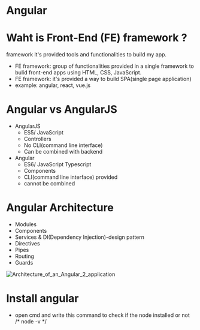 # Angular
# Waht is Front-End (FE) framework ?
framework it's provided tools and functionalities to build my app.
- FE framework: group of functionalities provided in a single framework to bulid front-end apps using HTML, CSS, JavaScript.
- FE framework:  it's provided a way to build SPA(single page application) 
-  example: angular, react, vue.js

# Angular vs AngularJS
- AngularJS
  - ES5/ JavaScript
  - Controllers
  - No CLI(command line interface)
  - Can be combined with backend 
- Angular 
  - ES6/ JavaScript Typescript
  - Components
  - CLI(command line interface) provided
  - cannot be combined
# Angular Architecture
- Modules
- Components
- Services & DI(Dependency Injection)-design pattern
- Directives
- Pipes
- Routing
- Guards

![Architecture_of_an_Angular_2_application](https://user-images.githubusercontent.com/52491098/182458382-7c222f6f-3948-4a73-8590-8aacbf846082.png)

# Install angular 
- open cmd and write this command to check if the node installed or not /* node -v */
